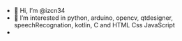 - 👋 Hi, I’m @izcn34
- 👀 I’m interested in python, arduino, opencv, qtdesigner, speechRecognation, kotlin, C and HTML Css JavaScript 
-
